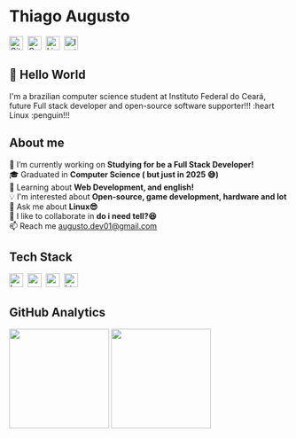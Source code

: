 # Thiago Augusto
<a href="https://www.github.com/Theallgusto01" target="_blank"><img src="https://img.shields.io/badge/Theallgusto01-100000?style=flat&logo=github&logoColor=white" alt="GitHub Badge" height="25"></a>&nbsp;
<a href="mailto:augusto.dev01@gmail.com" target="_blank"><img src="https://img.shields.io/badge/augusto.dev01-D14836?style=flat&logo=gmail&logoColor=white" alt="Gmail Badge" height="25"></a>&nbsp;
<a href="https://www.linkedin.com/in/thiago-augusto-092353219" target="_blank"><img src="https://img.shields.io/badge/thiago-augusto-092353219-0077B5?style=flat&logo=linkedin&logoColor=white" alt="LinkedIn Badge" height="25"></a>&nbsp;
<a href="https://www.instagram.com/theallgusto" target="_blank"><img src="https://img.shields.io/badge/theallgusto-E4405F?style=flat&logo=instagram&logoColor=white" alt="Instagram Badge" height="25"></a>&nbsp;

## 👋 Hello World
I'm a brazilian computer science student at Instituto Federal do Ceará, future Full stack developer and open-source software supporter!!! :heart Linux :penguin!!!

## About me
🔭&nbsp;I’m currently working on **Studying for be a Full Stack Developer!**
<br/>🎓&nbsp;Graduated in **Computer Science ( but just in 2025 😅)**
<br/>🌱&nbsp;Learning about **Web Development, and english!**
<br/>💡&nbsp;I'm interested about **Open-source, game development, hardware and Iot**
<br/>💬&nbsp;Ask me about **Linux😎**
<br/>🤝&nbsp;I like to collaborate in **do i need tell?😆**
<br/>📫&nbsp;Reach me [augusto.dev01@gmail.com](mailto:augusto.dev01@gmail.com)

## Tech Stack
<img src="https://img.shields.io/badge/Bash-05122A?style=flat&logo=gnu-bash" alt="bash Badge" height="25">&nbsp;
<img src="https://img.shields.io/badge/C-05122A?style=flat&logo=c" alt="c Badge" height="25">&nbsp;
<img src="https://img.shields.io/badge/Css3-05122A?style=flat&logo=css3" alt="css3 Badge" height="25">&nbsp;
<img src="https://img.shields.io/badge/Html5-05122A?style=flat&logo=html5" alt="html5 Badge" height="25">&nbsp;

## GitHub Analytics
<div>
<img height="180em" src="https://github-readme-stats.vercel.app/api?username=Theallgusto01&theme=default&show_icons=true&count_private=true">
<img height="180em" src="https://github-readme-stats.vercel.app/api/top-langs/?username=Theallgusto01&theme=default&layout=compact&langs_count=5">
</div>
